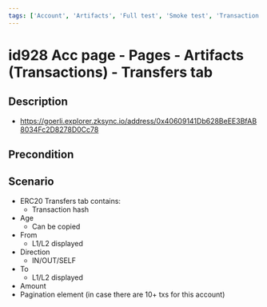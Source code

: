 ```yaml
---
tags: ['Account', 'Artifacts', 'Full test', 'Smoke test', 'Transaction', 'Active']
---
```


# id928 Acc page - Pages - Artifacts (Transactions) -  Transfers tab

## Description
  - https://goerli.explorer.zksync.io/address/0x40609141Db628BeEE3BfAB8034Fc2D8278D0Cc78

## Precondition


## Scenario
- ERC20 Transfers tab contains:
    - Transaction hash
- Age
    - Can be copied
- From
    - L1/L2 displayed
- Direction
    - IN/OUT/SELF
- To
    - L1/L2 displayed
- Amount
- Pagination element (in case there are 10+ txs for this account)
